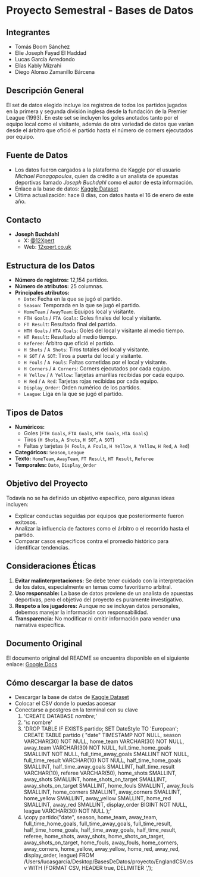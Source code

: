 # Proyecto Semestral - Bases de Datos

## Integrantes
- Tomás Boom Sánchez
- Elie Joseph Fayad El Haddad
- Lucas García Arredondo
- Elías Kably Mizrahi
- Diego Alonso Zamanillo Bárcena

## Descripción General
El set de datos elegido incluye los registros de todos los partidos jugados en la primera y segunda división inglesa desde la fundación de la Premier League (1993). En este set se incluyen los goles anotados tanto por el equipo local como el visitante, además de otra variedad de datos que varían desde el árbitro que ofició el partido hasta el número de corners ejecutados por equipo.

## Fuente de Datos
- Los datos fueron cargados a la plataforma de Kaggle por el usuario *Michael Panagopoulos*, quien da crédito a un analista de apuestas deportivas llamado *Joseph Buchdahl* como el autor de esta información.
- Enlace a la base de datos: [Kaggle Dataset](https://www.kaggle.com/datasets/panaaaaa/english-premier-league-and-championship-full-dataset)
- Última actualización: hace 8 días, con datos hasta el 16 de enero de este año.
  
## Contacto
- **Joseph Buchdahl**
  - X: [@12Xpert](https://x.com/12Xpert)
  - Web: [12xpert.co.uk](http://12xpert.co.uk/)


## Estructura de los Datos
- **Número de registros:** 12,154 partidos.
- **Número de atributos:** 25 columnas.
- **Principales atributos:**
  - `Date`: Fecha en la que se jugó el partido.
  - `Season`: Temporada en la que se jugó el partido.
  - `HomeTeam` / `AwayTeam`: Equipos local y visitante.
  - `FTH Goals` / `FTA Goals`: Goles finales del local y visitante.
  - `FT Result`: Resultado final del partido.
  - `HTH Goals` / `HTA Goals`: Goles del local y visitante al medio tiempo.
  - `HT Result`: Resultado al medio tiempo.
  - `Referee`: Árbitro que ofició el partido.
  - `H Shots` / `A Shots`: Tiros totales del local y visitante.
  - `H SOT` / `A SOT`: Tiros a puerta del local y visitante.
  - `H Fouls` / `A Fouls`: Faltas cometidas por el local y visitante.
  - `H Corners` / `A Corners`: Corners ejecutados por cada equipo.
  - `H Yellow` / `A Yellow`: Tarjetas amarillas recibidas por cada equipo.
  - `H Red` / `A Red`: Tarjetas rojas recibidas por cada equipo.
  - `Display_Order`: Orden numérico de los partidos.
  - `League`: Liga en la que se jugó el partido.

## Tipos de Datos
- **Numéricos:**
  - Goles (`FTH Goals`, `FTA Goals`, `HTH Goals`, `HTA Goals`)
  - Tiros (`H Shots`, `A Shots`, `H SOT`, `A SOT`)
  - Faltas y tarjetas (`H Fouls`, `A Fouls`, `H Yellow`, `A Yellow`, `H Red`, `A Red`)
- **Categóricos:** `Season`, `League`
- **Texto:** `HomeTeam`, `AwayTeam`, `FT Result`, `HT Result`, `Referee`
- **Temporales:** `Date`, `Display_Order` 

## Objetivo del Proyecto
Todavía no se ha definido un objetivo específico, pero algunas ideas incluyen:
- Explicar conductas seguidas por equipos que posteriormente fueron exitosos.
- Analizar la influencia de factores como el árbitro o el recorrido hasta el partido.
- Comparar casos específicos contra el promedio histórico para identificar tendencias.

## Consideraciones Éticas
1. **Evitar malinterpretaciones:** Se debe tener cuidado con la interpretación de los datos, especialmente en temas como favoritismo arbitral.
2. **Uso responsable:** La base de datos proviene de un analista de apuestas deportivas, pero el objetivo del proyecto es puramente investigativo.
3. **Respeto a los jugadores:** Aunque no se incluyan datos personales, debemos manejar la información con responsabilidad.
4. **Transparencia:** No modificar ni omitir información para vender una narrativa específica.

## Documento Original
El documento original del README se encuentra disponible en el siguiente enlace:
[Google Docs](https://docs.google.com/document/d/1ocWNt2jsjXCbEbQaHWimSCtk3GeR59I2_Rm1JIsG5bA/edit?usp=sharing)

## Cómo descargar la base de datos
- Descargar la base de datos de [Kaggle Dataset](https://www.kaggle.com/datasets/panaaaaa/english-premier-league-and-championship-full-dataset)
- Colocar el CSV donde lo puedas accesar
- Conectarse a postgres en la terminal con su clave
  1. 'CREATE DATABASE *nombre*;'
  2. '\c nombre'
  3. 'DROP TABLE IF EXISTS partido;
      SET DateStyle TO 'European';
      CREATE TABLE partido (
	    "date" TIMESTAMP NOT NULL,
	    season VARCHAR(30) NOT NULL,
	    home_team VARCHAR(30) NOT NULL,
	    away_team VARCHAR(30) NOT NULL,
	    full_time_home_goals SMALLINT NOT NULL,
	    full_time_away_goals SMALLINT NOT NULL,
	    full_time_result VARCHAR(10) NOT NULL,
	    half_time_home_goals SMALLINT,
	    half_time_away_goals SMALLINT,
	    half_time_result VARCHAR(10),
	    referee VARCHAR(50),
	    home_shots SMALLINT,
	    away_shots SMALLINT,
	    home_shots_on_target SMALLINT,
	    away_shots_on_target SMALLINT,
	    home_fouls SMALLINT,
	    away_fouls SMALLINT,
	    home_corners SMALLINT,
	    away_corners SMALLINT,
	    home_yellow SMALLINT,
	    away_yellow SMALLINT,
	    home_red SMALLINT,
	    away_red SMALLINT,
	    display_order BIGINT NOT NULL,
	    league VARCHAR(30) NOT NULL
      );'
  4. \copy partido("date", season, home_team, away_team, full_time_home_goals, full_time_away_goals, full_time_result, half_time_home_goals, half_time_away_goals, half_time_result, referee,           home_shots, away_shots, home_shots_on_target, away_shots_on_target, home_fouls, away_fouls, home_corners, away_corners, home_yellow, away_yellow, home_red, away_red, display_order,              league) FROM /Users/lucasgarcia/Desktop/BasesDeDatos/proyecto/EnglandCSV.csv WITH (FORMAT CSV, HEADER true, DELIMITER ',');

